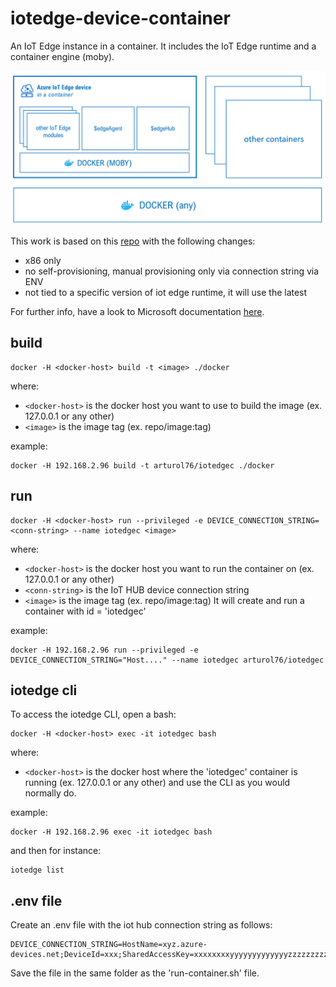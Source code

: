 # iotedge-device-container
An IoT Edge instance in a container.
It includes the IoT Edge runtime and a container engine (moby).

![text](./doc/images/diagram.png)

This work is based on this [repo](https://github.com/toolboc/azure-iot-edge-device-container) with the following changes:
* x86 only
* no self-provisioning, manual provisioning only via connection string via ENV
* not tied to a specific version of iot edge runtime, it will use the latest

For further info, have a look to Microsoft documentation [here](https://docs.microsoft.com/en-us/azure/iot-edge/development-environment#iot-edge-device-container).

## build
```
docker -H <docker-host> build -t <image> ./docker
```
where:
* `<docker-host>` is the docker host you want to use to build the image (ex. 127.0.0.1 or any other)
* `<image>` is the image tag (ex. repo/image:tag)

example:
```
docker -H 192.168.2.96 build -t arturol76/iotedgec ./docker
```

## run
```
docker -H <docker-host> run --privileged -e DEVICE_CONNECTION_STRING=<conn-string> --name iotedgec <image>
```
where:
* `<docker-host>` is the docker host you want to run the container on (ex. 127.0.0.1 or any other)
* `<conn-string>` is the IoT HUB device connection string 
* `<image>` is the image tag (ex. repo/image:tag)
It will create and run a container with id = 'iotedgec'

example:
```
docker -H 192.168.2.96 run --privileged -e DEVICE_CONNECTION_STRING="Host...." --name iotedgec arturol76/iotedgec
```


## iotedge cli
To access the iotedge CLI, open a bash: 
```
docker -H <docker-host> exec -it iotedgec bash
```
where:
* `<docker-host>` is the docker host where the 'iotedgec' container is running (ex. 127.0.0.1 or any other)
and use the CLI as you would normally do.

example:
```
docker -H 192.168.2.96 exec -it iotedgec bash
```
and then for instance:
```
iotedge list
```

## .env file
Create an .env file with the iot hub connection string as follows:
```
DEVICE_CONNECTION_STRING=HostName=xyz.azure-devices.net;DeviceId=xxx;SharedAccessKey=xxxxxxxxyyyyyyyyyyyyyzzzzzzzzz
```
Save the file in the same folder as the 'run-container.sh' file.
